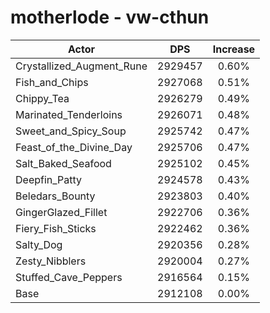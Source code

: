 # motherlode - vw-cthun
| Actor | DPS | Increase |
|---|:---:|:---:|
|Crystallized_Augment_Rune|2929457|0.60%|
|Fish_and_Chips|2927068|0.51%|
|Chippy_Tea|2926279|0.49%|
|Marinated_Tenderloins|2926071|0.48%|
|Sweet_and_Spicy_Soup|2925742|0.47%|
|Feast_of_the_Divine_Day|2925706|0.47%|
|Salt_Baked_Seafood|2925102|0.45%|
|Deepfin_Patty|2924578|0.43%|
|Beledars_Bounty|2923803|0.40%|
|GingerGlazed_Fillet|2922706|0.36%|
|Fiery_Fish_Sticks|2922462|0.36%|
|Salty_Dog|2920356|0.28%|
|Zesty_Nibblers|2920004|0.27%|
|Stuffed_Cave_Peppers|2916564|0.15%|
|Base|2912108|0.00%|
